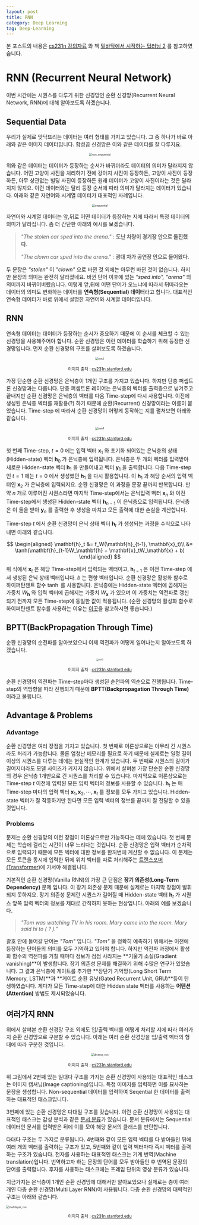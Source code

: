 ```yaml
---
layout: post
title: RNN
category: Deep Learning
tag: Deep-Learning
---
```




본 포스트의 내용은 [cs231n 강의자료](http://cs231n.stanford.edu/syllabus.html) 와 책 [밑바닥에서 시작하는 딥러닝 2](http://www.yes24.com/Product/Goods/72173703) 를 참고하였습니다.



# RNN (Recurrent Neural Network)

이번 시간에는 시퀀스를 다루기 위한 신경망인 순환 신경망(Recurrent Neural Network, RNN)에 대해 알아보도록 하겠습니다.

## Sequential Data

우리가 실제로 맞닥뜨리는 데이터는 여러 형태를 가지고 있습니다. 그 중 하나가 바로 아래와 같은 이미지 데이터입니다. 합성곱 신경망은 이와 같은 데이터를 잘 다루지요. 

<p align="center"><img src="https://user-images.githubusercontent.com/45377884/108649954-bb234500-7501-11eb-974e-a27ad464285c.png" alt="non_sequential" style="zoom:50%;" /></p>

위와 같은 데이터는 데이터가 등장하는 순서가 바뀌더라도 데이터의 의미가 달라지지 않습니다. 어떤 고양이 사진을 처리하기 전에 강아지 사진이 등장하든, 고양이 사진이 등장하든, 아무 상관없는 빌딩 사진이 등장하든 원래 데이터가 고양이 사진이라는 것은 달라지지 않지요. 이런 데이터와는 달리 등장 순서에 따라 의미가 달라지는 데이터가 있습니다. 아래와 같은 자연어와 시계열 데이터가 대표적인 사례입니다.

<p align="center"><img src="https://user-images.githubusercontent.com/45377884/108650289-911e5280-7502-11eb-91aa-3c68bdffb86e.png" alt="sequential" style="zoom:50%;" /></p>

자연어와 시계열 데이터는 앞,뒤로 어떤 데이터가 등장하는 지에 따라서 특정 데이터의 의미가 달라집니다. 좀 더 간단한 아래의 예시를 보겠습니다.

> *"The stolen car sped into the arena."* : **도난 차량이 경기장 안으로 돌진했다.**
>
> *"The clown car sped into the arena."* : **광대 차가 공연장 안으로 들어왔다.**

두 문장은 *"stolen"* 이 *"clown"* 으로 바뀐 것 외에는 아무런 바뀐 것이 없습니다. 하지만 문장의 의미는 완전히 달라졌네요. 바뀐 단어 이후에 있는 *"sped into", "arena"* 의 의미까지 바뀌어버렸습니다. 이렇게 앞,뒤에 어떤 단어가 오느냐에 따라서 뒤따라오는 데이터의 의미도 변화하는 데이터를 **연속형(Sequential) 데이터**라고 합니다. 대표적인 연속형 데이터가 바로 위에서 설명한 자연어와 시계열 데이터입니다.



## RNN

연속형 데이터는 데이터가 등장하는 순서가 중요하기 때문에 이 순서를 체크할 수 있는 신경망을 사용해주어야 합니다. 순환 신경망은 이런 데이터를 학습하기 위해 등장한 신경망입니다. 먼저 순환 신경망의 구조를 살펴보도록 하겠습니다.

 <p align="center"><img src="https://user-images.githubusercontent.com/45377884/85712025-d9dafd00-b722-11ea-96a4-4c393d34c24f.png" alt="rnn2" style="zoom:50%;" /></p>

<p align="center" style="font-size:80%">이미지 출처 : <a href="http://cs231n.stanford.edu/syllabus.html">cs231n.stanford.edu</a></p>

가장 단순한 순환 신경망은 은닉층이 1개인 구조를 가지고 있습니다. 하지만 단층 퍼셉트론 신경망과는 다릅니다. 단층 퍼셉트론 레이어는 은닉층의 벡터를 출력층으로 넘겨주고 끝내지만 순환 신겸망은 은닉층의 벡터를 다음 Time-step에 다시 사용합니다. 이전에 생성된 은닉층 벡터를 재활용(?) 하기 때문에 순환(Recurrent) 신경망이라는 이름이 붙었습니다. Time-step 에 따라서 순환 신경망이 어떻게 동작하는 지를 펼쳐보면 아래와 같습니다.



<p align="center"><img src="https://user-images.githubusercontent.com/45377884/85719977-ee22f800-b72a-11ea-91fe-3208b5ae4127.png" alt="rnn4" style="zoom:50%;" /></p>

<p align="center" style="font-size:80%">이미지 출처 : <a href="http://cs231n.stanford.edu/syllabus.html">cs231n.stanford.edu</a></p>

첫 번째 Time-step, $t=0$ 에는 입력 벡터 $\mathbf{x}_1$ 와 초기화 되어있는 은닉층의 상태(Hidden-state) 벡터 $\mathbf{h}_0$ 가 은닉층에 입력됩니다. 은닉층은 두 개의 벡터를 입력받아 새로운 Hidden-state 벡터 $\mathbf{h}_1$ 을 만들어내고 벡터 $\mathbf{y}_1$ 을 출력합니다. 다음 Time-step인 $t=1$ 에는 $t=0$ 에서 생성했던 $\mathbf{h}_1$ 을 다시 활용합니다. 이 $\mathbf{h}_1$ 과 해당 순서의 입력 벡터인 $\mathbf{x}_2$ 가 은닉층에 입력되지요. 순환 신경망은 이 과정을 문장 끝까지 반복합니다. 만약 $n$ 개로 이루어진 시퀀스라면 마지막 Time-step에서는 은닉입력 벡터 $\mathbf{x}_n$ 와 이전 Time-step에서 생성된 Hidden-state 벡터 $\mathbf{h}_{n-1}$ 이 은닉층으로 입력됩니다. 은닉층은 이 둘을 받아 $\mathbf{y}_n$ 를 출력한 후 생성을 마치고 모든 출력에 대한 손실을 계산합니다.

Time-step $t$ 에서 순환 신경망이 은닉 상태 벡터 $\mathbf{h}_t$ 가 생성되는 과정을 수식으로 나타내면 아래와 같습니다.


$$
\begin{aligned}
\mathbf{h}_t &= f_W(\mathbf{h}_{t-1}, \mathbf{x}_t)\\
&= \tanh(\mathbf{h}_{t-1}W_\mathbf{h} + \mathbf{x}_tW_\mathbf{x} + b)
\end{aligned}
$$

위 식에서 $\mathbf{x}_t$ 은 해당 Time-step에서 입력되는 벡터이고, $\mathbf{h}_{t-1}$ 은 이전 Time-step 에서 생성된 은닉 상태 벡터입니다. $b$ 는 편향 벡터입니다. 순환 신경망은 활성화 함수로 하이퍼탄젠트 함수 $\tanh$ 를 사용합니다. 은닉층에는 Hidden-state 벡터에 곱해지는 가중치 $W_\mathbf{h}$ 와 입력 벡터에 곱해지는 가중치 $W_\mathbf{x}$ 가 있으며 이 가중치는 역전파로 갱신되기 전까지 모든 Time-step에 동일한 값이 적용됩니다. (순환 신경망의 활성화 함수로 하이퍼탄젠트 함수를 사용하는 이유는 [이곳](https://www.facebook.com/groups/TensorFlowKR/permalink/478174102523653/)을 참고하시면 좋습니다.)

## BPTT(BackPropagation Through Time)

순환 신경망의 순전파를 알아보았으니 이제 역전파가 어떻게 일어나는지 알아보도록 하겠습니다.

<p align="center"><img src="https://user-images.githubusercontent.com/45377884/85720049-02ff8b80-b72b-11ea-8cda-324e82d1ba80.png" alt="rnn5" style="zoom:40%;" /></p>

<p align="center" style="font-size:80%">이미지 출처 : <a href="http://cs231n.stanford.edu/syllabus.html">cs231n.stanford.edu</a></p>

순환 신경망의 역전파는 Time-step마다 생성된 순전파의 역순으로 진행됩니다. Time-step의 역방향을 따라 진행되기 때문에 **BPTT(Backpropagation Through Time)** 이라고 불립니다.



## Advantage & Problems

### Advantage

순환 신경망은 여러 장점을 가지고 있습니다. 첫 번째로 이론상으로는 아무리 긴 시퀀스라도 처리가 가능합니다. 물론 엄청난 메모리를 필요로 하기 때문에 실제로는 일정 길이 이상의 시퀀스를 다루는 데에는 현실적인 한계가 있습니다. 두 번째로 시퀀스의 길이가 길어지더라도 모델 사이즈가 커지지 않습니다. 위에서 살펴본 가장 단순한 순환 신경망의 경우 은닉층 1개만으로 긴 시퀀스를 처리할 수 있습니다. 마지막으로 이론상으로는 Time-step $t$ 이전에 입력된 모든 입력 벡터의 정보를 사용할 수 있습니다. $\mathbf{h}_t$ 는 매 Time-step 마다의 입력 벡터 $\mathbf{x}_1, \mathbf{x}_2, \cdots, \mathbf{x}_t$ 를 정보를 모두 가지고 있습니다. Hidden-state 벡터가 잘 작동하기만 한다면 모든 입력 벡터의 정보를 끝까지 잘 전달할 수 있을 것입니다.

### Problems

문제는 순환 신경망의 이런 장점이 이론상으로만 가능하다는 데에 있습니다. 첫 번째 문제는 학습에 걸리는 시간이 너무 느리다는 것입니다. 순환 신경망은 입력 벡터가 순차적으로 입력되기 때문에 모든 벡터에 대한 정보를 한꺼번에 계산할 수 없습니다. 이 문제는 모든 토큰을 동시에 입력한 뒤에 위치 벡터를 따로 처리해주는 [트랜스포머(Transformer)](https://yngie-c.github.io/nlp/2020/07/01/nlp_transformer/)에 가서야 해결됩니다.

기본적인 순환 신경망(Vanilla RNN)의 가장 큰 단점은 **장기 의존성(Long-Term Dependency)** 문제 입니다. 이 장기 의존성 문제 때문에 실제로는 마지막 장점이 발휘되지 못하지요. 장기 의존성 문제란 시퀀스가 길어질 때 Hidden-state 벡터 $\mathbf{h}_t$ 가 시퀀스 앞쪽 입력 벡터의 정보를 제대로 간직하지 못하는 현상입니다. 아래의 예를 보겠습니다.

> *"Tom was watching TV in his room. Mary came into the room. Mary said hi to (    ?    )."* 

괄호 안에 들어갈 단어는 *"Tom"* 입니다. *"Tom"* 을 정확히 예측하기 위해서는 이전에 등장하는 단어들의 의미를 모두 기억하고 있어야 합니다. 하지만 역전파 과정에서 활성화 함수의 역전파를 거칠 때마다 정보가 점점 사라지는 **기울기 소실(Gradient vanishing)**이 발생합니다. 장기 의존성 문제를 해결하기 위해 수많은 연구가 있었습니다. 그 결과 은닉층에 게이트를 추가한 **장단기 기억망(Long Short Term Memory, LSTM)**과 **게이트 순환 유닛(Gated Recurrent Unit, GRU)**등이 탄생하였습니다. 게다가 모든 Time-step에 대한 Hidden state 벡터를 사용하는 **어텐션(Attention)** 방법도 제시되었습니다.



## 여러가지 RNN

위에서 살펴본 순환 신경망 구조 외에도 입/출력 벡터를 어떻게 처리할 지에 따라 여러가지 순환 신경망으로 구분할 수 있습니다. 아래는 여러 순환 신경망을 입/출력 벡터의 형태에 따라 구분한 것입니다. 

<p align="center"><img src="https://user-images.githubusercontent.com/45377884/85701189-18b78580-b718-11ea-93c5-b63aa5b64186.png" alt="diverse_rnn" style="zoom:50%;" /></p>

<p align="center" style="font-size:80%">이미지 출처 : <a href="http://cs231n.stanford.edu/syllabus.html">cs231n.stanford.edu</a></p>

위 그림에서 2번째 있는 일대다 구조를 가지는 순환 신경망이 사용되는 대표적인 태스크는 이미지 캡셔닝(Image captioning)입니다. 특정 이미지를 입력하면 이를 묘사하는 문장을 생성합니다. Non-sequential 데이터를 입력하여 Seqential 한 데이터를 출력하는 대표적인 태스크입니다.

3번째에 있는 순환 신경망은 다대일 구조를 갖습니다. 이런 순환 신경망이 사용되는 대표적인 태스크는 감성 분석과 같은 [문서 분류](https://yngie-c.github.io/nlp/2020/07/24/nlp_doc_classification_rnn/)가 있습니다. 문서 분류에서는 Sequential 데이터인 문서를 입력받은 뒤에 이를 모아 해당 문서의 클래스를 판단합니다.

다대다 구조는 두 가지로 분류됩니다. 4번째와 같이 모든 입력 벡터를 다 받아들인 뒤에 여러 개의 벡터를 출력하는 구조가 있고, 5번째와 같이 입력 벡터마다 즉시 벡터를 출력하는 구조가 있습니다. 전자를 사용하는 대표적인 태스크는 기계 번역(Machine translation)입니다. 번역하고자 하는 문장의 단어를 모두 받아들인 후 번역된 문장의 단어를 출력합니다. 후자를 사용하는 태스크에는 프레임 단위의 영상 분류가 있습니다.

지금가지는 은닉층이 1개인 순환 신경망에 대해서만 알아보았으나 실제로는 층이 여러 개인 다층 순환 신경망(Multi Layer RNN)이 사용됩니다. 다층 순환 신경망의 대략적인 구조는 아래와 같습니다.

<img src="https://user-images.githubusercontent.com/45377884/108669822-1a448200-7521-11eb-9b4b-e1f37c5c0dd0.png" alt="multilayer_rnn" style="zoom: 50%;" />

<p align="center" style="font-size:80%">이미지 출처 : <a href="http://cs231n.stanford.edu/syllabus.html">cs231n.stanford.edu</a></p>

